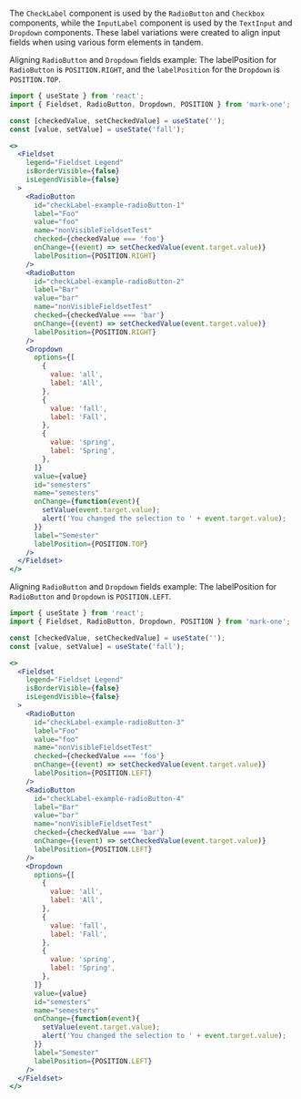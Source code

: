 The `CheckLabel` component is used by the `RadioButton` and `Checkbox` components, while the `InputLabel` component is used by the `TextInput` and `Dropdown` components. These label variations were created to align input fields when using various form elements in tandem.

Aligning `RadioButton` and `Dropdown` fields example: The labelPosition for `RadioButton` is `POSITION.RIGHT`, and the `labelPosition` for the `Dropdown` is `POSITION.TOP`.
```jsx
import { useState } from 'react';
import { Fieldset, RadioButton, Dropdown, POSITION } from 'mark-one';

const [checkedValue, setCheckedValue] = useState('');
const [value, setValue] = useState('fall');

<>
  <Fieldset
    legend="Fieldset Legend"
    isBorderVisible={false}
    isLegendVisible={false}
  >
    <RadioButton
      id="checkLabel-example-radioButton-1"
      label="Foo"
      value="foo"
      name="nonVisibleFieldsetTest"
      checked={checkedValue === 'foo'}
      onChange={(event) => setCheckedValue(event.target.value)}
      labelPosition={POSITION.RIGHT}
    />
    <RadioButton
      id="checkLabel-example-radioButton-2"
      label="Bar"
      value="bar"
      name="nonVisibleFieldsetTest"
      checked={checkedValue === 'bar'}
      onChange={(event) => setCheckedValue(event.target.value)}
      labelPosition={POSITION.RIGHT}
    />
    <Dropdown
      options={[
        {
          value: 'all',
          label: 'All',
        },
        {
          value: 'fall',
          label: 'Fall',
        },
        {
          value: 'spring',
          label: 'Spring',
        },
      ]}
      value={value}
      id="semesters"
      name="semesters"
      onChange={function(event){
        setValue(event.target.value);
        alert('You changed the selection to ' + event.target.value);
      }}
      label="Semester"
      labelPosition={POSITION.TOP}
    />
  </Fieldset>
</>
```

Aligning `RadioButton` and `Dropdown` fields example: The labelPosition for `RadioButton` and `Dropdown` is `POSITION.LEFT`.
```jsx
import { useState } from 'react';
import { Fieldset, RadioButton, Dropdown, POSITION } from 'mark-one';

const [checkedValue, setCheckedValue] = useState('');
const [value, setValue] = useState('fall');

<>
  <Fieldset
    legend="Fieldset Legend"
    isBorderVisible={false}
    isLegendVisible={false}
  >
    <RadioButton
      id="checkLabel-example-radioButton-3"
      label="Foo"
      value="foo"
      name="nonVisibleFieldsetTest"
      checked={checkedValue === 'foo'}
      onChange={(event) => setCheckedValue(event.target.value)}
      labelPosition={POSITION.LEFT}
    />
    <RadioButton
      id="checkLabel-example-radioButton-4"
      label="Bar"
      value="bar"
      name="nonVisibleFieldsetTest"
      checked={checkedValue === 'bar'}
      onChange={(event) => setCheckedValue(event.target.value)}
      labelPosition={POSITION.LEFT}
    />
    <Dropdown
      options={[
        {
          value: 'all',
          label: 'All',
        },
        {
          value: 'fall',
          label: 'Fall',
        },
        {
          value: 'spring',
          label: 'Spring',
        },
      ]}
      value={value}
      id="semesters"
      name="semesters"
      onChange={function(event){
        setValue(event.target.value);
        alert('You changed the selection to ' + event.target.value);
      }}
      label="Semester"
      labelPosition={POSITION.LEFT}
    />
  </Fieldset>
</>
```